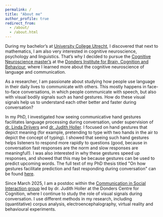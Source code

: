```yaml
---
permalink: /
title: "About me"
author_profile: true
redirect_from: 
  - /about/
  - /about.html
---
```


During my bachelor’s at [University College Utrecht](https://www.uu.nl/en/organisation/university-college-utrecht/about-ucu), I discovered that next to mathematics, I am  also very interested in cognitive neuroscience, psychology and linguistics. That’s why I decided to pursue the [Cognitive Neuroscience master’s](https://www.ru.nl/opleidingen/master/cognitive-neuroscience/) at the [Donders Institute for Brain, Cognition and Behaviour](https://www.ru.nl/donders/), where I learned more about the cognitive neuroscience of language and communication. 

As a researcher, I am passionate about studying how people use language in their daily lives to communicate with others. This mostly happens in face-to-face conversations, in which people communicate with speech, but also with visual bodily signals such as hand gestures. How do these visual signals help us to understand each other better and faster during conversation? 

In my PhD, I investigated how seeing communicative hand gestures facilitates language processing during conversation, under supervision of [dr. Linda Drijvers](https://lindadrijvers.nl) and [dr. Judith Holler](https://www.mpi.nl/people/holler-judith). I focused on hand gestures that depict meaning (for example, pretending to type with two hands in the air to depict the concept of typing). I showed that seeing such hand gestures helps listeners to respond more rapidly to questions (good, because in conversation fast responses are the norm and slow responses are meaningful!). I was also interested in why these gestures speed up responses, and showed that this may be because gestures can be used to predict upcoming words. The full text of my PhD thesis titled "On how gestures facilitate prediction and fast responding during conversation" can be found [here](https://repository.ubn.ru.nl/handle/2066/316866). 

Since March 2025, I am a postdoc within the [Communication in Social Interaction group](https://cosilab.org) led by dr. Judith Holler at the Donders Centre for Cognition, where I continue to study the role of visual signals during conversation. I use different methods in my research, including (quantitative) corpus analysis, electroencephalography, virtual reality and behavioural experiments.

